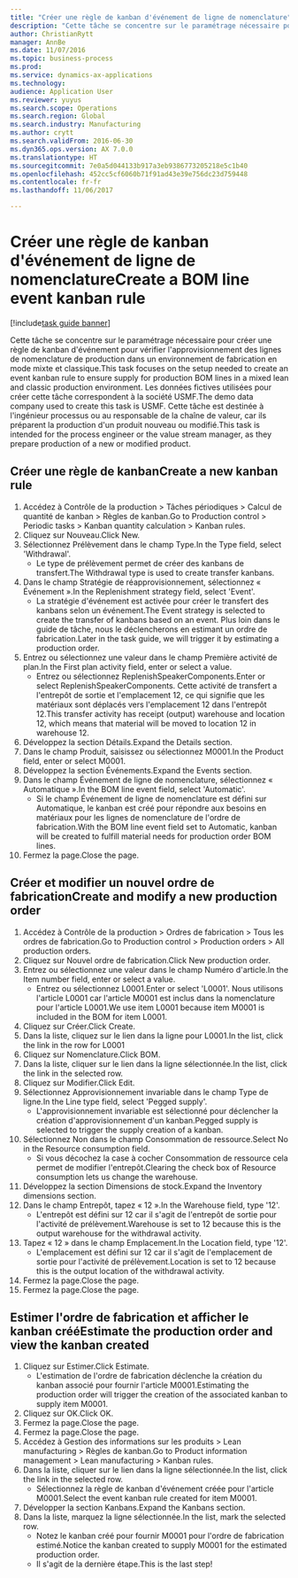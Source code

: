 ```yaml
--- 
title: "Créer une règle de kanban d'événement de ligne de nomenclature"
description: "Cette tâche se concentre sur le paramétrage nécessaire pour créer une règle de kanban d'événement pour vérifier l'approvisionnement des lignes de nomenclature de production dans un environnement de fabrication en mode mixte et classique."
author: ChristianRytt
manager: AnnBe
ms.date: 11/07/2016
ms.topic: business-process
ms.prod: 
ms.service: dynamics-ax-applications
ms.technology: 
audience: Application User
ms.reviewer: yuyus
ms.search.scope: Operations
ms.search.region: Global
ms.search.industry: Manufacturing
ms.author: crytt
ms.search.validFrom: 2016-06-30
ms.dyn365.ops.version: AX 7.0.0
ms.translationtype: HT
ms.sourcegitcommit: 7e0a5d044133b917a3eb9386773205218e5c1b40
ms.openlocfilehash: 452cc5cf6060b71f91ad43e39e756dc23d759448
ms.contentlocale: fr-fr
ms.lasthandoff: 11/06/2017

---
```

# <a name="create-a-bom-line-event-kanban-rule"></a><span data-ttu-id="31767-103">Créer une règle de kanban d'événement de ligne de nomenclature</span><span class="sxs-lookup"><span data-stu-id="31767-103">Create a BOM line event kanban rule</span></span>

[!include[task guide banner](../../includes/task-guide-banner.md)]

<span data-ttu-id="31767-104">Cette tâche se concentre sur le paramétrage nécessaire pour créer une règle de kanban d'événement pour vérifier l'approvisionnement des lignes de nomenclature de production dans un environnement de fabrication en mode mixte et classique.</span><span class="sxs-lookup"><span data-stu-id="31767-104">This task focuses on the setup needed to create an event kanban rule to ensure supply for production BOM lines in a mixed lean and classic production environment.</span></span> <span data-ttu-id="31767-105">Les données fictives utilisées pour créer cette tâche correspondent à la société USMF.</span><span class="sxs-lookup"><span data-stu-id="31767-105">The demo data company used to create this task is USMF.</span></span> <span data-ttu-id="31767-106">Cette tâche est destinée à l'ingénieur processus ou au responsable de la chaîne de valeur, car ils préparent la production d'un produit nouveau ou modifié.</span><span class="sxs-lookup"><span data-stu-id="31767-106">This task is intended for the process engineer or the value stream manager, as they prepare production of a new or modified product.</span></span>


## <a name="create-a-new-kanban-rule"></a><span data-ttu-id="31767-107">Créer une règle de kanban</span><span class="sxs-lookup"><span data-stu-id="31767-107">Create a new kanban rule</span></span>
1. <span data-ttu-id="31767-108">Accédez à Contrôle de la production > Tâches périodiques > Calcul de quantité de kanban > Règles de kanban.</span><span class="sxs-lookup"><span data-stu-id="31767-108">Go to Production control > Periodic tasks > Kanban quantity calculation > Kanban rules.</span></span>
2. <span data-ttu-id="31767-109">Cliquez sur Nouveau.</span><span class="sxs-lookup"><span data-stu-id="31767-109">Click New.</span></span>
3. <span data-ttu-id="31767-110">Sélectionnez Prélèvement dans le champ Type.</span><span class="sxs-lookup"><span data-stu-id="31767-110">In the Type field, select 'Withdrawal'.</span></span>
    * <span data-ttu-id="31767-111">Le type de prélèvement permet de créer des kanbans de transfert.</span><span class="sxs-lookup"><span data-stu-id="31767-111">The Withdrawal type is used to create transfer kanbans.</span></span>  
4. <span data-ttu-id="31767-112">Dans le champ Stratégie de réapprovisionnement, sélectionnez « Événement ».</span><span class="sxs-lookup"><span data-stu-id="31767-112">In the Replenishment strategy field, select 'Event'.</span></span>
    * <span data-ttu-id="31767-113">La stratégie d'événement est activée pour créer le transfert des kanbans selon un événement.</span><span class="sxs-lookup"><span data-stu-id="31767-113">The Event strategy is selected to create the transfer of kanbans based on an event.</span></span> <span data-ttu-id="31767-114">Plus loin dans le guide de tâche, nous le déclencherons en estimant un ordre de fabrication.</span><span class="sxs-lookup"><span data-stu-id="31767-114">Later in the task guide, we will trigger it by estimating a production order.</span></span>  
5. <span data-ttu-id="31767-115">Entrez ou sélectionnez une valeur dans le champ Première activité de plan.</span><span class="sxs-lookup"><span data-stu-id="31767-115">In the First plan activity field, enter or select a value.</span></span>
    * <span data-ttu-id="31767-116">Entrez ou sélectionnez ReplenishSpeakerComponents.</span><span class="sxs-lookup"><span data-stu-id="31767-116">Enter or select ReplenishSpeakerComponents.</span></span> <span data-ttu-id="31767-117">Cette activité de transfert a l'entrepôt de sortie et l'emplacement 12, ce qui signifie que les matériaux sont déplacés vers l'emplacement 12 dans l'entrepôt 12.</span><span class="sxs-lookup"><span data-stu-id="31767-117">This transfer activity has receipt (output) warehouse and location 12, which means that material will be moved to location 12 in warehouse 12.</span></span>  
6. <span data-ttu-id="31767-118">Développez la section Détails.</span><span class="sxs-lookup"><span data-stu-id="31767-118">Expand the Details section.</span></span>
7. <span data-ttu-id="31767-119">Dans le champ Produit, saisissez ou sélectionnez M0001.</span><span class="sxs-lookup"><span data-stu-id="31767-119">In the Product field, enter or select M0001.</span></span>
8. <span data-ttu-id="31767-120">Développez la section Événements.</span><span class="sxs-lookup"><span data-stu-id="31767-120">Expand the Events section.</span></span>
9. <span data-ttu-id="31767-121">Dans le champ Événement de ligne de nomenclature, sélectionnez « Automatique ».</span><span class="sxs-lookup"><span data-stu-id="31767-121">In the BOM line event field, select 'Automatic'.</span></span>
    * <span data-ttu-id="31767-122">Si le champ Événement de ligne de nomenclature est défini sur Automatique, le kanban est créé pour répondre aux besoins en matériaux pour les lignes de nomenclature de l'ordre de fabrication.</span><span class="sxs-lookup"><span data-stu-id="31767-122">With the BOM line event field set to Automatic, kanban will be created to fulfill material needs for production order BOM lines.</span></span>  
10. <span data-ttu-id="31767-123">Fermez la page.</span><span class="sxs-lookup"><span data-stu-id="31767-123">Close the page.</span></span>

## <a name="create-and-modify-a-new-production-order"></a><span data-ttu-id="31767-124">Créer et modifier un nouvel ordre de fabrication</span><span class="sxs-lookup"><span data-stu-id="31767-124">Create and modify a new production order</span></span>
1. <span data-ttu-id="31767-125">Accédez à Contrôle de la production > Ordres de fabrication > Tous les ordres de fabrication.</span><span class="sxs-lookup"><span data-stu-id="31767-125">Go to Production control > Production orders > All production orders.</span></span>
2. <span data-ttu-id="31767-126">Cliquez sur Nouvel ordre de fabrication.</span><span class="sxs-lookup"><span data-stu-id="31767-126">Click New production order.</span></span>
3. <span data-ttu-id="31767-127">Entrez ou sélectionnez une valeur dans le champ Numéro d'article.</span><span class="sxs-lookup"><span data-stu-id="31767-127">In the Item number field, enter or select a value.</span></span>
    * <span data-ttu-id="31767-128">Entrez ou sélectionnez L0001.</span><span class="sxs-lookup"><span data-stu-id="31767-128">Enter or select 'L0001'.</span></span> <span data-ttu-id="31767-129">Nous utilisons l'article L0001 car l'article M0001 est inclus dans la nomenclature pour l'article L0001.</span><span class="sxs-lookup"><span data-stu-id="31767-129">We use item L0001 because item M0001 is included in the BOM for item L0001.</span></span>  
4. <span data-ttu-id="31767-130">Cliquez sur Créer.</span><span class="sxs-lookup"><span data-stu-id="31767-130">Click Create.</span></span>
5. <span data-ttu-id="31767-131">Dans la liste, cliquez sur le lien dans la ligne pour L0001.</span><span class="sxs-lookup"><span data-stu-id="31767-131">In the list, click the link in the row for L0001</span></span>
6. <span data-ttu-id="31767-132">Cliquez sur Nomenclature.</span><span class="sxs-lookup"><span data-stu-id="31767-132">Click BOM.</span></span>
7. <span data-ttu-id="31767-133">Dans la liste, cliquer sur le lien dans la ligne sélectionnée.</span><span class="sxs-lookup"><span data-stu-id="31767-133">In the list, click the link in the selected row.</span></span>
8. <span data-ttu-id="31767-134">Cliquez sur Modifier.</span><span class="sxs-lookup"><span data-stu-id="31767-134">Click Edit.</span></span>
9. <span data-ttu-id="31767-135">Sélectionnez Approvisionnement invariable dans le champ Type de ligne.</span><span class="sxs-lookup"><span data-stu-id="31767-135">In the Line type field, select 'Pegged supply'.</span></span>
    * <span data-ttu-id="31767-136">L'approvisionnement invariable est sélectionné pour déclencher la création d'approvisionnement d'un kanban.</span><span class="sxs-lookup"><span data-stu-id="31767-136">Pegged supply is selected to trigger the supply creation of a kanban.</span></span>  
10. <span data-ttu-id="31767-137">Sélectionnez Non dans le champ Consommation de ressource.</span><span class="sxs-lookup"><span data-stu-id="31767-137">Select No in the Resource consumption field.</span></span>
    * <span data-ttu-id="31767-138">Si vous décochez la case à cocher Consommation de ressource cela permet de modifier l'entrepôt.</span><span class="sxs-lookup"><span data-stu-id="31767-138">Clearing the check box of Resource consumption lets us change the warehouse.</span></span>  
11. <span data-ttu-id="31767-139">Développez la section Dimensions de stock.</span><span class="sxs-lookup"><span data-stu-id="31767-139">Expand the Inventory dimensions section.</span></span>
12. <span data-ttu-id="31767-140">Dans le champ Entrepôt, tapez « 12 ».</span><span class="sxs-lookup"><span data-stu-id="31767-140">In the Warehouse field, type '12'.</span></span>
    * <span data-ttu-id="31767-141">L'entrepôt est défini sur 12 car il s'agit de l'entrepôt de sortie pour l'activité de prélèvement.</span><span class="sxs-lookup"><span data-stu-id="31767-141">Warehouse is set to 12 because this is the output warehouse for the withdrawal activity.</span></span>  
13. <span data-ttu-id="31767-142">Tapez « 12 » dans le champ Emplacement.</span><span class="sxs-lookup"><span data-stu-id="31767-142">In the Location field, type '12'.</span></span>
    * <span data-ttu-id="31767-143">L'emplacement est défini sur 12 car il s'agit de l'emplacement de sortie pour l'activité de prélèvement.</span><span class="sxs-lookup"><span data-stu-id="31767-143">Location is set to 12 because this is the output location of the withdrawal activity.</span></span>  
14. <span data-ttu-id="31767-144">Fermez la page.</span><span class="sxs-lookup"><span data-stu-id="31767-144">Close the page.</span></span>
15. <span data-ttu-id="31767-145">Fermez la page.</span><span class="sxs-lookup"><span data-stu-id="31767-145">Close the page.</span></span>

## <a name="estimate-the-production-order-and-view-the-kanban-created"></a><span data-ttu-id="31767-146">Estimer l'ordre de fabrication et afficher le kanban créé</span><span class="sxs-lookup"><span data-stu-id="31767-146">Estimate the production order and view the kanban created</span></span>
1. <span data-ttu-id="31767-147">Cliquez sur Estimer.</span><span class="sxs-lookup"><span data-stu-id="31767-147">Click Estimate.</span></span>
    * <span data-ttu-id="31767-148">L'estimation de l'ordre de fabrication déclenche la création du kanban associé pour fournir l'article M0001.</span><span class="sxs-lookup"><span data-stu-id="31767-148">Estimating the production order will trigger the creation of the associated kanban to supply item M0001.</span></span>  
2. <span data-ttu-id="31767-149">Cliquez sur OK.</span><span class="sxs-lookup"><span data-stu-id="31767-149">Click OK.</span></span>
3. <span data-ttu-id="31767-150">Fermez la page.</span><span class="sxs-lookup"><span data-stu-id="31767-150">Close the page.</span></span>
4. <span data-ttu-id="31767-151">Fermez la page.</span><span class="sxs-lookup"><span data-stu-id="31767-151">Close the page.</span></span>
5. <span data-ttu-id="31767-152">Accédez à Gestion des informations sur les produits > Lean manufacturing > Règles de kanban.</span><span class="sxs-lookup"><span data-stu-id="31767-152">Go to Product information management > Lean manufacturing > Kanban rules.</span></span>
6. <span data-ttu-id="31767-153">Dans la liste, cliquer sur le lien dans la ligne sélectionnée.</span><span class="sxs-lookup"><span data-stu-id="31767-153">In the list, click the link in the selected row.</span></span>
    * <span data-ttu-id="31767-154">Sélectionnez la règle de kanban d'événement créée pour l'article M0001.</span><span class="sxs-lookup"><span data-stu-id="31767-154">Select the event kanban rule created for item M0001.</span></span>  
7. <span data-ttu-id="31767-155">Développer la section Kanbans.</span><span class="sxs-lookup"><span data-stu-id="31767-155">Expand the Kanbans section.</span></span>
8. <span data-ttu-id="31767-156">Dans la liste, marquez la ligne sélectionnée.</span><span class="sxs-lookup"><span data-stu-id="31767-156">In the list, mark the selected row.</span></span>
    * <span data-ttu-id="31767-157">Notez le kanban créé pour fournir M0001 pour l'ordre de fabrication estimé.</span><span class="sxs-lookup"><span data-stu-id="31767-157">Notice the kanban created to supply M0001 for the estimated production order.</span></span>  
    * <span data-ttu-id="31767-158">Il s'agit de la dernière étape.</span><span class="sxs-lookup"><span data-stu-id="31767-158">This is the last step!</span></span>  


